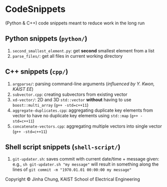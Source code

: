 # CodeSnippets
(Python & C++) code snippets meant to reduce work in the long run  

## Python snippets (`python/`)
1. `second_smallest_element.py`: get **second** smallest element from a list  
2. `parse_files/`: get all files in current working directory  

## C++ snippets (`cpp/`)
1. `argparse/`: parsing command-line arguments (*influenced by Y. Kwon, KAIST EE*)  
2. `subvector.cpp`: creating subvectors from existing vector  
3. `xd-vector/`: 2D and 3D `std::vector` **without** having to use `boost::multi_array` (`g++ -std=c++11`)  
4. `aggregate-duplicates.cpp`: aggregating duplicate key elements from vector to have no duplicate key elements using `std::map` (`g++ -std=c++11`)  
5. `concatenate-vectors.cpp`: aggregating multiple vectors into single vector (`g++ -std=c++11`)  

## Shell script snippets (`shell-script/`)
1. `git-updater.sh`: saves commit with current date/time + message given:  
e.g., `sh git-updater.sh "my message"` will result in something along the lines of  `git commit -m "1970.01.01 00:00:00 my message"`  

Copyright © Jinha Chung, KAIST School of Electrical Engineering

